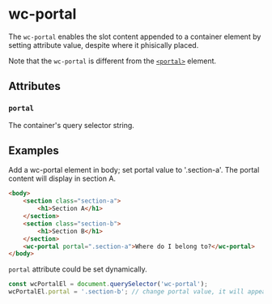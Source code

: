 # wc-portal

The `wc-portal` enables the slot content appended to a container element by setting attribute value, despite where it phisically placed.

Note that the `wc-portal` is different from the [`<portal>`](https://developer.mozilla.org/en-US/docs/Web/HTML/Element/portal) element.

## Attributes

### `portal`

The container's query selector string.

## Examples

Add a wc-portal element in body; set portal value to '.section-a'. The portal content will display in section A.

```html
<body>
    <section class="section-a">
        <h1>Section A</h1>
    </section>
    <section class="section-b">
        <h1>Section B</h1>
    </section>
    <wc-portal portal=".section-a">Where do I belong to?</wc-portal>
</body>
```

`portal` attribute could be set dynamically.

```javascript
const wcPortalEl = document.querySelector('wc-portal');
wcPortalEl.portal = '.section-b'; // change portal value, it will appear in section B.
```